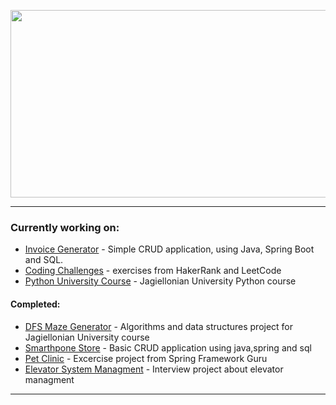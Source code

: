 <p align="center"><img src="https://media.giphy.com/media/dWesBcTLavkZuG35MI/giphy.gif" width="600" height="300"  /></p>

---

### Currently working on:

 - [Invoice Generator](https://github.com/muchovelli/Invoice-Generator) - Simple CRUD application, using Java, Spring Boot and SQL.
 - [Coding Challenges](https://github.com/muchovelli/Coding-Challenges) - exercises from HakerRank and LeetCode
 - [Python University Course](https://github.com/muchovelli/FAIS_Python) - Jagiellonian University Python course

#### Completed:
 - [DFS Maze Generator](https://github.com/muchovelli/DFS-Maze-Generator) - Algorithms and data structures project for Jagiellonian University course
 - [Smarthpone Store](https://github.com/muchovelli/SmartphoneStore) - Basic CRUD application using java,spring and sql
 - [Pet Clinic](https://github.com/muchovelli/Spring5-Pet-Clinic) - Excercise project from Spring Framework Guru
 - [Elevator System Managment](https://github.com/muchovelli/Elevator-Management-System) - Interview project about elevator managment

---


<!--
**muchovelli/muchovelli** is a ✨ _special_ ✨ repository because its `README.md` (this file) appears on your GitHub profile.

Here are some ideas to get you started:

- 🔭 I’m currently working on ...
- 🌱 I’m currently learning ...
- 👯 I’m looking to collaborate on ...
- 🤔 I’m looking for help with ...
- 💬 Ask me about ...
- 📫 How to reach me: ...
- 😄 Pronouns: ...
- ⚡ Fun fact: ...
-->
